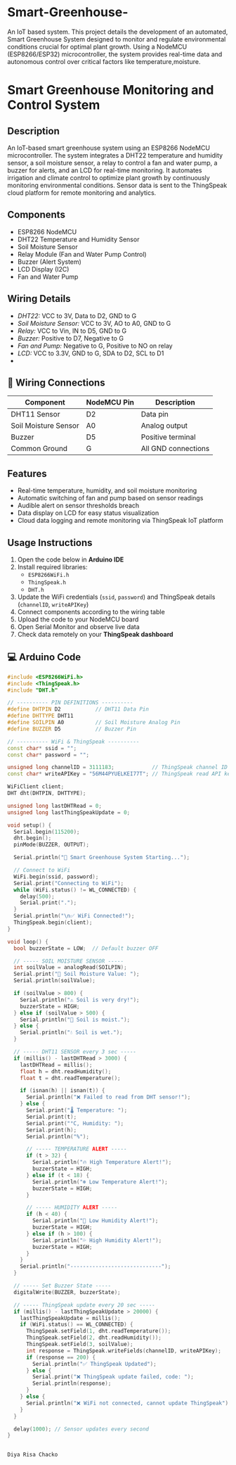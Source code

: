 # Smart-Greenhouse-
An IoT based system. This project details the development of an automated, Smart Greenhouse System designed to monitor and regulate environmental conditions crucial for optimal plant growth. Using a NodeMCU (ESP8266/ESP32) microcontroller, the system provides real-time data and autonomous control over critical factors like temperature,moisture. 
# Smart Greenhouse Monitoring and Control System

## Description
An IoT-based smart greenhouse system using an ESP8266 NodeMCU microcontroller. The system integrates a DHT22 temperature and humidity sensor, a soil moisture sensor, a relay to control a fan and water pump, a buzzer for alerts, and an LCD for real-time monitoring. It automates irrigation and climate control to optimize plant growth by continuously monitoring environmental conditions. Sensor data is sent to the ThingSpeak cloud platform for remote monitoring and analytics.

## Components
- ESP8266 NodeMCU
- DHT22 Temperature and Humidity Sensor
- Soil Moisture Sensor
- Relay Module (Fan and Water Pump Control)
- Buzzer (Alert System)
- LCD Display (I2C)
- Fan and Water Pump

## Wiring Details
- *DHT22:* VCC to 3V, Data to D2, GND to G
- *Soil Moisture Sensor:* VCC to 3V, AO to A0, GND to G
- *Relay:* VCC to Vin, IN to D5, GND to G
- *Buzzer:* Positive to D7, Negative to G
- *Fan and Pump:* Negative to G, Positive to NO on relay
- *LCD:* VCC to 3.3V, GND to G, SDA to D2, SCL to D1
- 
## 🔌 Wiring Connections

| Component | NodeMCU Pin | Description |
|------------|--------------|-------------|
| DHT11 Sensor | D2 | Data pin |
| Soil Moisture Sensor | A0 | Analog output |
| Buzzer | D5 | Positive terminal |
| Common Ground | G | All GND connections |

## Features
- Real-time temperature, humidity, and soil moisture monitoring
- Automatic switching of fan and pump based on sensor readings
- Audible alert on sensor thresholds breach
- Data display on LCD for easy status visualization
- Cloud data logging and remote monitoring via ThingSpeak IoT platform

## Usage Instructions 
1. Open the code below in **Arduino IDE**  
2. Install required libraries:
   - `ESP8266WiFi.h`
   - `ThingSpeak.h`
   - `DHT.h`
3. Update the WiFi credentials (`ssid`, `password`) and ThingSpeak details (`channelID`, `writeAPIKey`)  
4. Connect components according to the wiring table  
5. Upload the code to your NodeMCU board  
6. Open Serial Monitor and observe live data  
7. Check data remotely on your **ThingSpeak dashboard**

  ## 💻 Arduino Code



```cpp
#include <ESP8266WiFi.h>
#include <ThingSpeak.h>
#include "DHT.h"

// ---------- PIN DEFINITIONS ----------
#define DHTPIN D2           // DHT11 Data Pin
#define DHTTYPE DHT11
#define SOILPIN A0          // Soil Moisture Analog Pin
#define BUZZER D5           // Buzzer Pin

// ---------- WiFi & ThingSpeak ----------
const char* ssid = ""; 
const char* password = ""; 

unsigned long channelID = 3111183;            // ThingSpeak channel ID
const char* writeAPIKey = "56M44PYUELKEI77T"; // ThingSpeak read API key

WiFiClient client;
DHT dht(DHTPIN, DHTTYPE);

unsigned long lastDHTRead = 0;
unsigned long lastThingSpeakUpdate = 0;

void setup() {
  Serial.begin(115200);
  dht.begin();
  pinMode(BUZZER, OUTPUT);

  Serial.println("🌱 Smart Greenhouse System Starting...");

  // Connect to WiFi
  WiFi.begin(ssid, password);
  Serial.print("Connecting to WiFi");
  while (WiFi.status() != WL_CONNECTED) {
    delay(500);
    Serial.print(".");
  }
  Serial.println("\n✅ WiFi Connected!");
  ThingSpeak.begin(client);
}

void loop() {
  bool buzzerState = LOW;  // Default buzzer OFF

  // ----- SOIL MOISTURE SENSOR -----
  int soilValue = analogRead(SOILPIN);
  Serial.print("🌱 Soil Moisture Value: ");
  Serial.println(soilValue);

  if (soilValue > 800) {
    Serial.println("⚠️ Soil is very dry!");
    buzzerState = HIGH;
  } else if (soilValue > 500) {
    Serial.println("🙂 Soil is moist.");
  } else {
    Serial.println("💧 Soil is wet.");
  }

  // ----- DHT11 SENSOR every 3 sec -----
  if (millis() - lastDHTRead > 3000) {
    lastDHTRead = millis();
    float h = dht.readHumidity();
    float t = dht.readTemperature();

    if (isnan(h) || isnan(t)) {
      Serial.println("❌ Failed to read from DHT sensor!");
    } else {
      Serial.print("🌡 Temperature: ");
      Serial.print(t);
      Serial.print("°C, Humidity: ");
      Serial.print(h);
      Serial.println("%");

      // ----- TEMPERATURE ALERT -----
      if (t > 32) {
        Serial.println("🔥 High Temperature Alert!");
        buzzerState = HIGH;
      } else if (t < 18) {
        Serial.println("❄️ Low Temperature Alert!");
        buzzerState = HIGH;
      }

      // ----- HUMIDITY ALERT -----
      if (h < 40) {
        Serial.println("💨 Low Humidity Alert!");
        buzzerState = HIGH;
      } else if (h > 100) {
        Serial.println("💦 High Humidity Alert!");
        buzzerState = HIGH;
      }
    }
    Serial.println("-----------------------------");
  }

  // ----- Set Buzzer State -----
  digitalWrite(BUZZER, buzzerState);

  // ----- ThingSpeak update every 20 sec -----
  if (millis() - lastThingSpeakUpdate > 20000) {
    lastThingSpeakUpdate = millis();
    if (WiFi.status() == WL_CONNECTED) {
      ThingSpeak.setField(1, dht.readTemperature());
      ThingSpeak.setField(2, dht.readHumidity());
      ThingSpeak.setField(3, soilValue);
      int response = ThingSpeak.writeFields(channelID, writeAPIKey);
      if (response == 200) {
        Serial.println("✅ ThingSpeak Updated");
      } else {
        Serial.print("❌ ThingSpeak update failed, code: ");
        Serial.println(response);
      }
    } else {
      Serial.println("❌ WiFi not connected, cannot update ThingSpeak");
    }
  }

  delay(1000); // Sensor updates every second
}

 
Diya Risa Chacko 
